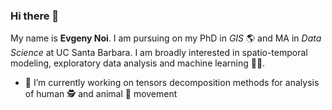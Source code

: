 ### Hi there 👋

My name is **Evgeny Noi**. I am pursuing on my PhD in *GIS* :earth_americas: and MA in *Data Science* at UC Santa Barbara. I am broadly interested in spatio-temporal modeling, exploratory data analysis and machine learning :technologist:. 

- 🔭 I’m currently working on tensors decomposition methods for analysis of human :detective: and animal :eagle: movement


<!--
**barguzin/barguzin** is a ✨ _special_ ✨ repository because its `README.md` (this file) appears on your GitHub profile.

Here are some ideas to get you started:

- 🔭 I’m currently working on ...
- 🌱 I’m currently learning ...
- 👯 I’m looking to collaborate on ...
- 🤔 I’m looking for help with ...
- 💬 Ask me about ...
- 📫 How to reach me: ...
- 😄 Pronouns: ...
- ⚡ Fun fact: ...
-->
